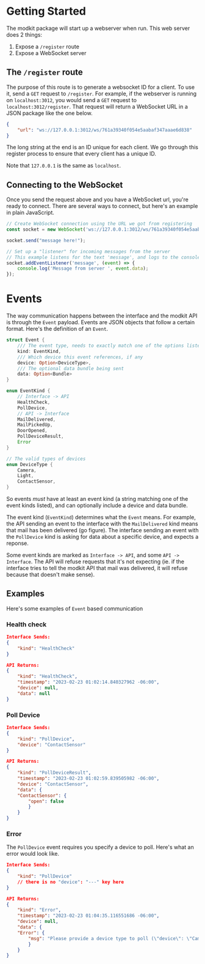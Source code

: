 # Getting Started
The modkit package will start up a webserver when run. This web server does 2 things:

1. Expose a `/register` route
2. Expose a WebSocket server

## The `/register` route

The purpose of this route is to generate a websocket ID for a client. To use it, send a `GET` request to `/register`. For example, if the webserver is running on `localhost:3012`, you would send a `GET` request to `localhost:3012/register`. That request will return a WebSocket URL in a JSON package like the one below.

```JSON
{
	"url": "ws://127.0.0.1:3012/ws/761a39340f054e5aabaf347aaae6d838"
}
```

The long string at the end is an ID unique for each client. We go through this register process to ensure that every client has a unique ID.

Note that `127.0.0.1` is the same as `localhost`.

## Connecting to the WebSocket

Once you send the request above and you have a WebSocket url, you're ready to connect. There are several ways to connect, but here's an example in plain JavaScript.

```js
// Create WebSocket connection using the URL we got from registering
const socket = new WebSocket('ws://127.0.0.1:3012/ws/761a39340f054e5aabaf347aaae6d838');

socket.send("message here!");

// Set up a "listener" for incoming messages from the server
// This example listens for the text 'message', and logs to the console when that message is received
socket.addEventListener('message', (event) => {
    console.log('Message from server ', event.data);
});
```

# Events

The way communication happens between the interface and the modkit API is through the `Event` payload. Events are JSON objects that follow a certain format. Here's the definition of an `Event`.

```rust
struct Event {  
	/// The event type, needs to exactly match one of the options listed below
	kind: EventKind,  
	/// Which device this event references, if any  
	device: Option<DeviceType>,  
	/// The optional data bundle being sent
	data: Option<Bundle>  
}

enum EventKind {  
	// Interface -> API
	HealthCheck,
	PollDevice,
	// API -> Interface
	MailDelivered,
	MailPickedUp,
	DoorOpened,
	PollDeviceResult,
	Error
}

// The valid types of devices
enum DeviceType {
	Camera,
	Light,
	ContactSensor,
}
```
So events *must* have at least an event kind (a string matching one of the event kinds listed), and can optionally include a device and data bundle.

The event kind (`EventKind`) determines what the `Event` means. For example, the API sending an event to the interface with the `MailDelivered` kind means that mail has been delivered (go figure). The interface sending an event with the `PollDevice` kind is asking for data about a specific device, and expects a reponse.

Some event kinds are marked as `Interface -> API`, and some `API -> Interface`. The API will refuse requests that it's not expecting (ie. if the interface tries to tell the modkit API that mail was delivered, it will refuse because that doesn't make sense). 

## Examples

Here's some examples of `Event` based communication

### Health check
```json
Interface Sends:
{
	"kind": "HealthCheck"
}

API Returns:
{
	"kind": "HealthCheck",
	"timestamp": "2023-02-23 01:02:14.840327962 -06:00",
	"device": null,
	"data": null
}
```
### Poll Device
```json
Interface Sends:
{
	"kind": "PollDevice",
    "device": "ContactSensor"
}

API Returns:
{
	"kind": "PollDeviceResult",
	"timestamp": "2023-02-23 01:02:59.839505982 -06:00",
	"device": "ContactSensor",
	"data": {
	"ContactSensor": {
		"open": false
		}
	}
}
```

### Error
The `PollDevice` event requires you specify a device to poll. Here's what an error would look like.
```json
Interface Sends:
{
	"kind": "PollDevice"
	// there is no "device": "---" key here
}

API Returns:
{
	"kind": "Error",
	"timestamp": "2023-02-23 01:04:35.116551686 -06:00",
	"device": null,
	"data": {
	"Error": {
		"msg": "Please provide a device type to poll (\"device\": \"Camera\" for example)"
		}
	}
}
```